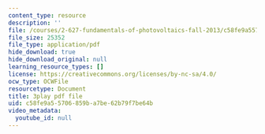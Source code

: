 ```yaml
---
content_type: resource
description: ''
file: /courses/2-627-fundamentals-of-photovoltaics-fall-2013/c58fe9a55706859ba7be62b79f7be64b_69H3kTwques.pdf
file_size: 25352
file_type: application/pdf
hide_download: true
hide_download_original: null
learning_resource_types: []
license: https://creativecommons.org/licenses/by-nc-sa/4.0/
ocw_type: OCWFile
resourcetype: Document
title: 3play pdf file
uid: c58fe9a5-5706-859b-a7be-62b79f7be64b
video_metadata:
  youtube_id: null
---
```

